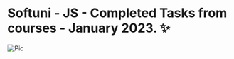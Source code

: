 # Softuni - JS - Completed Tasks from courses - January 2023. ✨
![Pic](https://i.pinimg.com/564x/18/ed/5d/18ed5d124d8fc70769fb0d8456966867.jpg)
